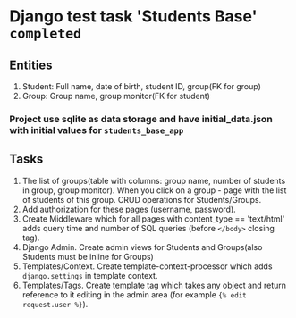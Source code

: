 # Django test task 'Students Base' `completed`

## Entities
1. Student: Full name, date of birth, student ID, group(FK for group)
2. Group: Group name, group monitor(FK for student)

### Project use sqlite as data storage and have initial_data.json with initial values for `students_base_app`

## Tasks
1. The list of groups(table with columns: group name, number of students in group, group monitor). When you click on a 
group - page with the list of students of this group. CRUD operations for Students/Groups.
2. Add authorization for these pages (username, password).
3. Create Middleware which for all pages with content_type == 'text/html' adds query time
and number of SQL queries (before `</body>` closing tag).
4. Django Admin. Create admin views for Students and Groups(also Students must be inline for Groups)
5. Templates/Context. Create template-context-processor which adds `django.settings` in template context.
6. Templates/Tags. Create template tag which takes any object and return reference to it
editing in the admin area (for example `{% edit request.user %}`).